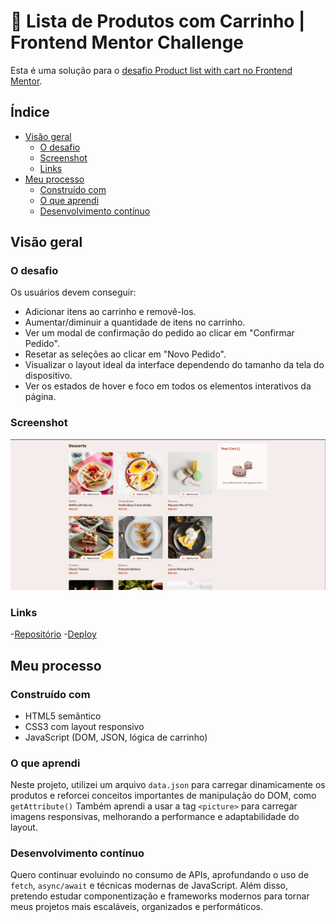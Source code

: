 # 🛒 Lista de Produtos com Carrinho | Frontend Mentor Challenge

Esta é uma solução para o [desafio Product list with cart no Frontend Mentor](https://www.frontendmentor.io/challenges/product-list-with-cart-5MmqLVAp_d).

## Índice

- [Visão geral](#visão-geral)
  - [O desafio](#o-desafio)
  - [Screenshot](#screenshot)
  - [Links](#links)
- [Meu processo](#meu-processo)
  - [Construído com](#construído-com)
  - [O que aprendi](#o-que-aprendi)
  - [Desenvolvimento contínuo](#desenvolvimento-contínuo)

## Visão geral

### O desafio

Os usuários devem conseguir:

- Adicionar itens ao carrinho e removê-los.
- Aumentar/diminuir a quantidade de itens no carrinho.
- Ver um modal de confirmação do pedido ao clicar em "Confirmar Pedido".
- Resetar as seleções ao clicar em "Novo Pedido".
- Visualizar o layout ideal da interface dependendo do tamanho da tela do dispositivo.
- Ver os estados de hover e foco em todos os elementos interativos da página.

### Screenshot

![Visualização do projeto](./screenshot.png)

### Links

-[Repositório](https://github.com/jamillyferreira/product-list-with-cart)
-[Deploy](https://product-list-with-cart-eosin.vercel.app/)

## Meu processo

### Construído com

- HTML5 semântico
- CSS3 com layout responsivo
- JavaScript (DOM, JSON, lógica de carrinho)

### O que aprendi

Neste projeto, utilizei um arquivo `data.json` para carregar dinamicamente os produtos e reforcei conceitos importantes de manipulação do DOM, como `getAttribute()` Também aprendi a usar a tag `<picture>` para carregar imagens responsivas, melhorando a performance e adaptabilidade do layout.

### Desenvolvimento contínuo

Quero continuar evoluindo no consumo de APIs, aprofundando o uso de `fetch`, `async/await` e técnicas modernas de JavaScript. Além disso, pretendo estudar componentização e frameworks modernos para tornar meus projetos mais escaláveis, organizados e performáticos.
